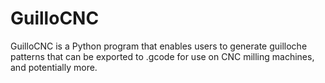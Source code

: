 # GuilloCNC
GuilloCNC is a Python program that enables users to generate guilloche patterns that can be exported to .gcode for use on CNC milling machines, and potentially more.